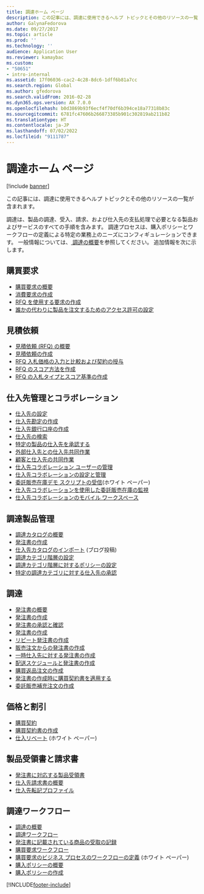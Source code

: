 ```yaml
---
title: 調達ホーム ページ
description: この記事には、調達に使用できるヘルプ トピックとその他のリソースの一覧が含まれます。
author: GalynaFedorova
ms.date: 09/27/2017
ms.topic: article
ms.prod: ''
ms.technology: ''
audience: Application User
ms.reviewer: kamaybac
ms.custom:
- "50651"
- intro-internal
ms.assetid: 17f06036-cac2-4c28-8dc6-1dff6b81a7cc
ms.search.region: Global
ms.author: gfedorova
ms.search.validFrom: 2016-02-28
ms.dyn365.ops.version: AX 7.0.0
ms.openlocfilehash: b0d3869b93f6ecf4f70df6b394ce18a77318b83c
ms.sourcegitcommit: 6781fc47606b266873385b901c302819ab211b82
ms.translationtype: HT
ms.contentlocale: ja-JP
ms.lasthandoff: 07/02/2022
ms.locfileid: "9111787"
---
```

# <a name="procurement-and-sourcing-home-page"></a>調達ホーム ページ

[!include [banner](../includes/banner.md)]

この記事には、調達に使用できるヘルプ トピックとその他のリソースの一覧が含まれます。

調達は、製品の調達、受入、請求、および仕入先の支払処理で必要となる製品およびサービスのすべての手順を含みます。 調達プロセスは、購入ポリシーとワークフローの定義による特定の業務上のニーズにコンフィギュレーションできます。 一般情報については、[ 調達の概要](procurement-sourcing-overview.md)を参照してください。 追加情報を次に示します。

## <a name="purchase-requisitions"></a>購買要求
-   [購買要求の概要](purchase-requisitions-overview.md)
-   [消費要求の作成](tasks/create-requisition-consumption.md)
-   [RFQ を使用する要求の作成](tasks/create-requisition-uses-rfq.md)
-   [誰かの代わりに製品を注文するためのアクセス許可の設定](tasks/set-up-permissions-ordering-products.md)

## <a name="requests-for-quotation"></a>見積依頼
-   [見積依頼 (RFQ) の概要](request-quotations.md)
-   [見積依頼の作成](tasks/create-request-quotation.md)
-   [RFQ 入札価格の入力と比較および契約の授与](tasks/enter-compare-rfq-bids-award-contracts.md)
-   [RFQ のスコア方法を作成](tasks/create-scoring-method-rfqs.md)
-   [RFQ の入札タイプとスコア基準の作成](tasks/create-solicitation-types-scoring-criteria-rfqs.md)

## <a name="vendor-management-and-collaboration"></a>仕入先管理とコラボレーション
-   [仕入先の設定](set-up-vendor-accounts.md)
-   [仕入先勘定の作成](tasks/create-vendor-account.md)
-   [仕入先銀行口座の作成](tasks/create-vendor-bank-account.md)
-   [仕入先の検索](tasks/search-vendors.md)
-   [特定の製品の仕入先を承認する](tasks/approve-vendors-specific-products.md)
-   [ 外部仕入先との仕入先共同作業](vendor-collaboration-work-external-vendors.md)
-   [ 顧客と仕入先の共同作業](vendor-collaboration-work-customers-dynamics-365-operations.md)
-   [仕入先コラボレーション ユーザーの管理](manage-vendor-collaboration-users.md)
-   [仕入先コラボレーションの設定と管理](set-up-maintain-vendor-collaboration.md)
-   [委託販売在庫デモ スクリプトの受信](https://www.microsoft.com/download/details.aspx?id=101945)(ホワイト ペーパー)
-   [仕入先コラボレーションを使用した委託販売在庫の監視](../inventory/tasks/monitor-consignment-inventory-vendor-collaboration.md)
-   [仕入先コラボレーションのモバイル ワークスペース](vendor-collaboration-mobile-workspace.md)

## <a name="procurement-product-management"></a>調達製品管理
-   [調達カタログの概要](procurement-catalogs.md)
-   [発注書の作成](tasks/create-procurement-catalog.md)
-   [仕入先カタログのインポート](https://blogs.msdn.microsoft.com/dynamicsaxscm/2016/05/25/vendor-catalogs-in-dynamics-ax/) (ブログ投稿)
-   [調達カテゴリ階層の設定](tasks/set-up-procurement-category-hierarchy.md)
-   [調達カテゴリ階層に対するポリシーの設定](tasks/set-up-policies-procurement-category-hierarchies.md)
-   [特定の調達カテゴリに対する仕入先の承認](tasks/approve-vendors-specific-procurement-categories.md)

## <a name="procurement"></a>調達
-   [発注書の概要](purchase-order-overview.md)
-   [発注書の作成](purchase-order-creation.md)
-   [発注書の承認と確認](purchase-order-approval-confirmation.md)
-   [発注書の作成](tasks/create-purchase-order.md)
-   [リピート発注書の作成](tasks/create-repeat-purchase-order.md)
-   [販売注文からの発注書の作成](../sales-marketing/tasks/create-purchase-order-sales-order.md)
-   [一時仕入先に対する発注書の作成](tasks/create-purchase-order-one-time-supplier.md)
-   [配送スケジュールと発注書の作成](tasks/create-purchase-order-delivery-schedule.md)
-   [購買返品注文の作成](tasks/create-purchase-return-order.md)
-   [発注書の作成時に購買契約書を適用する](tasks/create-purchase-release-order-purchase-agreement.md)
-   [委託販売補充注文の作成](../inventory/tasks/create-consignment-replenishment-order.md)

## <a name="prices-and-discounts"></a>価格と割引
-   [購買契約](purchase-agreements.md)
-   [購買契約書の作成](tasks/create-purchase-agreement.md)
-   [仕入リベート](/dynamics/s-e/) (ホワイト ペーパー)

## <a name="product-receipt-and-invoicing"></a>製品受領書と請求書
-   [発注書に対応する製品受領書](product-receipt-against-purchase-orders.md)
-   [仕入先請求書の概要](../../finance/accounts-payable/vendor-invoices-overview.md)
-   [仕入先転記プロファイル](../../finance/accounts-payable/vendor-posting-profiles.md)

## <a name="procurement-and-sourcing-workflows"></a>調達ワークフロー
-   [調達の概要](procurement-sourcing-overview.md)
-   [調達ワークフロー](procurement-sourcing-workflows.md)
-   [発注書に記載されている商品の受取の記録](tasks/record-receipt-goods-purchase-order.md)
-   [購買要求ワークフロー](purchase-requisitions-workflow.md)
-   [購買要求のビジネス プロセスのワークフローの定義](https://www.microsoft.com/download/details.aspx?id=101821) (ホワイト ペーパー)
-   [購入ポリシーの概要](purchase-policies.md)
-   [購入ポリシーの作成](tasks/create-purchasing-policies.md)





[!INCLUDE[footer-include](../../includes/footer-banner.md)]
